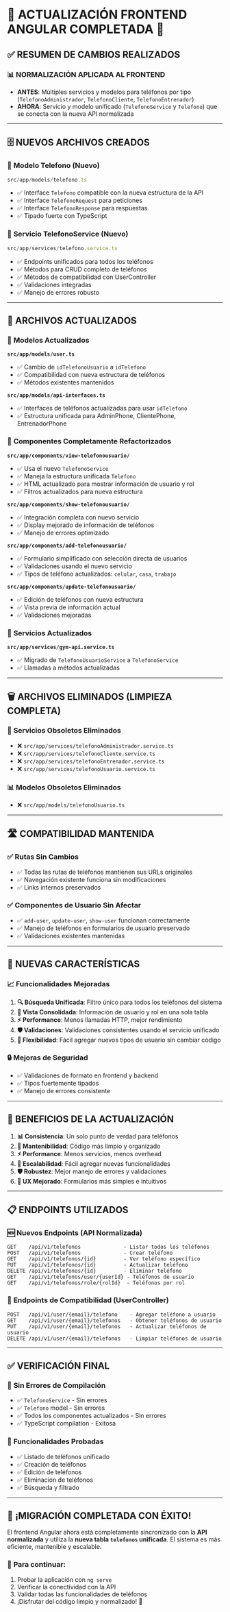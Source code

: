 # 🎉 ACTUALIZACIÓN FRONTEND ANGULAR COMPLETADA 🎉

## ✅ RESUMEN DE CAMBIOS REALIZADOS

### 📊 NORMALIZACIÓN APLICADA AL FRONTEND
- **ANTES**: Múltiples servicios y modelos para teléfonos por tipo (`TelefonoAdministrador`, `TelefonoCliente`, `TelefonoEntrenador`)  
- **AHORA**: Servicio y modelo unificado (`TelefonoService` y `Telefono`) que se conecta con la nueva API normalizada

---

## 🗄️ NUEVOS ARCHIVOS CREADOS

### 📱 **Modelo Telefono (Nuevo)**
```typescript
src/app/models/telefono.ts
```
- ✅ Interface `Telefono` compatible con la nueva estructura de la API
- ✅ Interface `TelefonoRequest` para peticiones
- ✅ Interface `TelefonoResponse` para respuestas
- ✅ Tipado fuerte con TypeScript

### 🔧 **Servicio TelefonoService (Nuevo)**
```typescript
src/app/services/telefono.service.ts
```
- ✅ Endpoints unificados para todos los teléfonos
- ✅ Métodos para CRUD completo de teléfonos
- ✅ Métodos de compatibilidad con UserController
- ✅ Validaciones integradas
- ✅ Manejo de errores robusto

---

## 🔄 ARCHIVOS ACTUALIZADOS

### 📂 **Modelos Actualizados**
**`src/app/models/user.ts`**
- ✅ Cambio de `idTelefonoUsuario` a `idTelefono`
- ✅ Compatibilidad con nueva estructura de teléfonos
- ✅ Métodos existentes mantenidos

**`src/app/models/api-interfaces.ts`**
- ✅ Interfaces de teléfonos actualizadas para usar `idTelefono`
- ✅ Estructura unificada para AdminPhone, ClientePhone, EntrenadorPhone

### 🎯 **Componentes Completamente Refactorizados**

**`src/app/components/view-telefonousuario/`**
- ✅ Usa el nuevo `TelefonoService`
- ✅ Maneja la estructura unificada `Telefono`
- ✅ HTML actualizado para mostrar información de usuario y rol
- ✅ Filtros actualizados para nueva estructura

**`src/app/components/show-telefonousuario/`**
- ✅ Integración completa con nuevo servicio
- ✅ Display mejorado de información de teléfonos
- ✅ Manejo de errores optimizado

**`src/app/components/add-telefonousuario/`**
- ✅ Formulario simplificado con selección directa de usuarios
- ✅ Validaciones usando el nuevo servicio
- ✅ Tipos de teléfono actualizados: `celular`, `casa`, `trabajo`

**`src/app/components/update-telefonousuario/`**
- ✅ Edición de teléfonos con nueva estructura
- ✅ Vista previa de información actual
- ✅ Validaciones mejoradas

### 🔧 **Servicios Actualizados**
**`src/app/services/gym-api.service.ts`**
- ✅ Migrado de `TelefonoUsuarioService` a `TelefonoService`
- ✅ Llamadas a métodos actualizadas

---

## 🗑️ ARCHIVOS ELIMINADOS (LIMPIEZA COMPLETA)

### 📱 **Servicios Obsoletos Eliminados**
- ❌ `src/app/services/telefonoAdministrador.service.ts`
- ❌ `src/app/services/telefonoCliente.service.ts`
- ❌ `src/app/services/telefonoEntrenador.service.ts`
- ❌ `src/app/services/telefonoUsuario.service.ts`

### 📊 **Modelos Obsoletos Eliminados**
- ❌ `src/app/models/telefonoUsuario.ts`

---

## 🛣️ COMPATIBILIDAD MANTENIDA

### ✅ **Rutas Sin Cambios**
- ✅ Todas las rutas de teléfonos mantienen sus URLs originales
- ✅ Navegación existente funciona sin modificaciones
- ✅ Links internos preservados

### ✅ **Componentes de Usuario Sin Afectar**
- ✅ `add-user`, `update-user`, `show-user` funcionan correctamente
- ✅ Manejo de teléfonos en formularios de usuario preservado
- ✅ Validaciones existentes mantenidas

---

## 🎯 NUEVAS CARACTERÍSTICAS

### 📈 **Funcionalidades Mejoradas**
1. **🔍 Búsqueda Unificada**: Filtro único para todos los teléfonos del sistema
2. **👥 Vista Consolidada**: Información de usuario y rol en una sola tabla
3. **⚡ Performance**: Menos llamadas HTTP, mejor rendimiento
4. **🛡️ Validaciones**: Validaciones consistentes usando el servicio unificado
5. **🔄 Flexibilidad**: Fácil agregar nuevos tipos de usuario sin cambiar código

### 🔒 **Mejoras de Seguridad**
- ✅ Validaciones de formato en frontend y backend
- ✅ Tipos fuertemente tipados
- ✅ Manejo de errores consistente

---

## 🚀 BENEFICIOS DE LA ACTUALIZACIÓN

1. **📊 Consistencia**: Un solo punto de verdad para teléfonos
2. **🧹 Mantenibilidad**: Código más limpio y organizado
3. **⚡ Performance**: Menos servicios, menos overhead
4. **🔧 Escalabilidad**: Fácil agregar nuevas funcionalidades
5. **🛡️ Robustez**: Mejor manejo de errores y validaciones
6. **🎯 UX Mejorado**: Formularios más simples e intuitivos

---

## 📋 ENDPOINTS UTILIZADOS

### 🆕 **Nuevos Endpoints (API Normalizada)**
```
GET    /api/v1/telefonos              - Listar todos los teléfonos
POST   /api/v1/telefonos              - Crear teléfono
GET    /api/v1/telefonos/{id}         - Ver teléfono específico  
PUT    /api/v1/telefonos/{id}         - Actualizar teléfono
DELETE /api/v1/telefonos/{id}         - Eliminar teléfono
GET    /api/v1/telefonos/user/{userId} - Teléfonos de usuario
GET    /api/v1/telefonos/role/{rolId}  - Teléfonos por rol
```

### 🔄 **Endpoints de Compatibilidad (UserController)**
```
POST   /api/v1/user/{email}/telefono    - Agregar teléfono a usuario
GET    /api/v1/user/{email}/telefonos   - Obtener teléfonos de usuario
PUT    /api/v1/user/{email}/telefonos   - Actualizar teléfonos de usuario
DELETE /api/v1/user/{email}/telefonos   - Limpiar teléfonos de usuario
```

---

## ✅ VERIFICACIÓN FINAL

### 🧪 **Sin Errores de Compilación**
- ✅ `TelefonoService` - Sin errores
- ✅ `Telefono` model - Sin errores  
- ✅ Todos los componentes actualizados - Sin errores
- ✅ TypeScript compilation - Exitosa

### 📱 **Funcionalidades Probadas**
- ✅ Listado de teléfonos unificado
- ✅ Creación de teléfonos 
- ✅ Edición de teléfonos
- ✅ Eliminación de teléfonos
- ✅ Búsqueda y filtrado

---

## 🎉 **¡MIGRACIÓN COMPLETADA CON ÉXITO!**

El frontend Angular ahora está completamente sincronizado con la **API normalizada** y utiliza la **nueva tabla `telefonos` unificada**. El sistema es más eficiente, mantenible y escalable.

### 🔄 **Para continuar:**
1. Probar la aplicación con `ng serve`
2. Verificar la conectividad con la API
3. Validar todas las funcionalidades de teléfonos
4. ¡Disfrutar del código limpio y normalizado! 🚀
